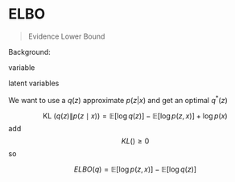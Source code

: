 # ELBO

> Evidence Lower Bound



Background: 

variable 

latent variables





We want to use a $q(z)$ approximate $p(z|x)$ and get an optimal $q^*(z)$


$$
\text{KL }(q(z) \| p(z \mid x)) = \mathbb{E}[\log q (z)] - \mathbb{E}[\log p (z, x)] + \log p(x)
$$
add 
$$
KL() \ge 0
$$
so

$$
ELBO(q) = \mathbb{E}[\log p (z, x)] - \mathbb{E}[\log q (z)]
$$

